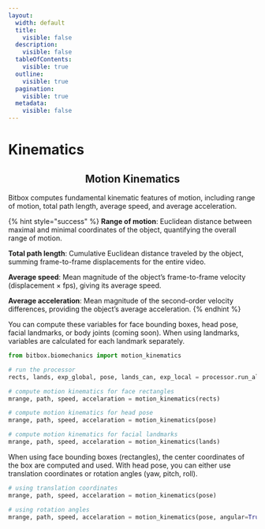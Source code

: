 ```yaml
---
layout:
  width: default
  title:
    visible: false
  description:
    visible: false
  tableOfContents:
    visible: true
  outline:
    visible: true
  pagination:
    visible: true
  metadata:
    visible: false
---
```


# Kinematics

<h2 align="center">Motion Kinematics</h2>

Bitbox computes fundamental kinematic features of motion, including range of motion, total path length, average speed, and average acceleration.

{% hint style="success" %}
**Range of motion**: Euclidean distance between maximal and minimal coordinates of the object, quantifying the overall range of motion.

**Total path length**: Cumulative Euclidean distance traveled by the object, summing frame-to-frame displacements for the entire video.

**Average speed**: Mean magnitude of the object’s frame-to-frame velocity (displacement × fps), giving its average speed.

**Average acceleration**: Mean magnitude of the second-order velocity differences, providing the object’s average acceleration.
{% endhint %}

You can compute these variables for face bounding boxes, head pose, facial landmarks, or body joints (coming soon). When using landmarks, variables are calculated for each landmark separately.

```python
from bitbox.biomechanics import motion_kinematics

# run the processor
rects, lands, exp_global, pose, lands_can, exp_local = processor.run_all()

# compute motion kinematics for face rectangles
mrange, path, speed, accelaration = motion_kinematics(rects)

# compute motion kinematics for head pose
mrange, path, speed, accelaration = motion_kinematics(pose)

# compute motion kinematics for facial landmarks
mrange, path, speed, accelaration = motion_kinematics(lands)
```

When using face bounding boxes (rectangles), the center coordinates of the box are computed and used. With head pose, you can either use translation coordinates or rotation angles (yaw, pitch, roll).

```python
# using translation coordinates
mrange, path, speed, accelaration = motion_kinematics(pose)

# using rotation angles
mrange, path, speed, accelaration = motion_kinematics(pose, angular=True)
```
